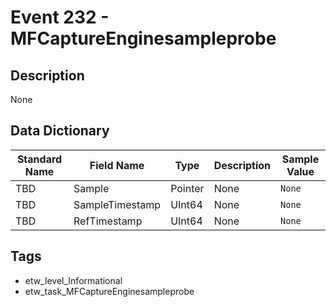 # Event 232 - MFCaptureEnginesampleprobe

## Description
None

## Data Dictionary
|Standard Name|Field Name|Type|Description|Sample Value|
|---|---|---|---|---|
|TBD|Sample|Pointer|None|`None`|
|TBD|SampleTimestamp|UInt64|None|`None`|
|TBD|RefTimestamp|UInt64|None|`None`|

## Tags
* etw_level_Informational
* etw_task_MFCaptureEnginesampleprobe